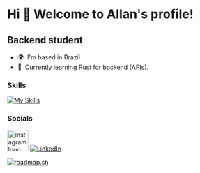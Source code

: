 Hi 👋 Welcome to Allan's profile!
==============================

Backend student
---------------

* 🌍  I'm based in Brazil
* 🧠  Currently learning Rust for backend (APIs).

### Skills

[![My Skills](https://skillicons.dev/icons?i=rust,ts,nodejs,py,tauri,nextjs,react,django,git,docker,postgres,tailwind,postman,vscode,debian,windows&perline=4)](https://skillicons.dev)

### Socials

<a href="https://instagram.com/allanrsomensi" target="_blank"><img src="https://raw.githubusercontent.com/gauravghongde/social-icons/master/SVG/Color/Instagram.svg" alt="instagram logo" width="48" height="48"/></a>
[![LinkedIn](https://raw.githubusercontent.com/gauravghongde/social-icons/master/SVG/Color/LinkedIN.svg)](https://linkedin.com/in/allansomensi)

[![roadmap.sh](https://roadmap.sh/card/tall/65e7b54ad8455747573c7bf2?variant=dark&roadmaps=python%2Cbackend%2Crust%2Ctypescript)](https://roadmap.sh)
